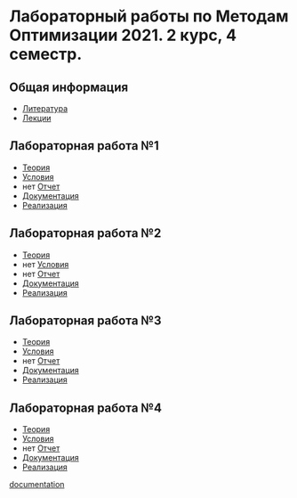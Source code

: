 # Лабораторный работы по Методам Оптимизации 2021. 2 курс, 4 семестр.

## Общая информация

* [Литература](https://github.com/D-Korobkov/optimization-methods/tree/main/Theory/General)
* [Лекции](https://github.com/D-Korobkov/optimization-methods/tree/main/Theory)

## Лабораторная работа №1

* [Теория](https://github.com/D-Korobkov/optimization-methods/tree/main/Theory/Lab1)
* [Условия](https://github.com/D-Korobkov/optimization-methods/blob/main/Theory/Lab1/Лабораторная_1_прямые_методы_одномерной_оптимизации.pdf)
* нет [Отчет]()
* [Документация](https://d-korobkov.github.io/optimization-methods/Lab1/index.html)
* [Реализация](https://github.com/D-Korobkov/optimization-methods/tree/main/Lab1)

## Лабораторная работа №2

* [Теория](https://github.com/D-Korobkov/optimization-methods/tree/main/Theory/Lab2)
* нет [Условия](https://github.com/D-Korobkov/optimization-methods/blob/main/Theory/Lab2/)
* нет [Отчет]()
* [Документация](https://d-korobkov.github.io/optimization-methods/Lab2/index.html)
* [Реализация](https://github.com/D-Korobkov/optimization-methods/tree/main/Lab2)

## Лабораторная работа №3

* [Теория](https://github.com/D-Korobkov/optimization-methods/tree/main/Theory/Lab3)
* [Условия](https://github.com/D-Korobkov/optimization-methods/blob/main/Theory/Lab3/Лабораторная%203.pdf)
* нет [Отчет]()
* [Документация](https://d-korobkov.github.io/optimization-methods/Lab3/index.html)
* [Реализация](https://github.com/D-Korobkov/optimization-methods/tree/main/Lab3.1)

## Лабораторная работа №4

* [Теория](https://github.com/D-Korobkov/optimization-methods/tree/main/Theory/Lab4)
* [Условия](https://github.com/D-Korobkov/optimization-methods/blob/main/Theory/Lab4/Лабораторная%204.pdf)
* нет [Отчет]()
* [Документация](https://d-korobkov.github.io/optimization-methods/Lab4/index.html)
*  [Реализация](https://github.com/D-Korobkov/optimization-methods/tree/main/Lab4)


[documentation](https://d-korobkov.github.io/optimization-methods)
